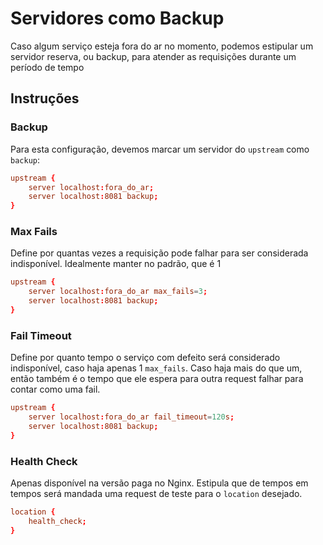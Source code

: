 # Servidores como Backup

Caso algum serviço esteja fora do ar no momento, podemos estipular
um servidor reserva, ou backup, para atender as requisições durante um 
período de tempo

## Instruções

### Backup

Para esta configuração, devemos marcar um servidor do 
`upstream` como `backup`:

```conf
upstream {
    server localhost:fora_do_ar;
    server localhost:8081 backup;
}
```

### Max Fails

Define por quantas vezes a requisição pode falhar para ser considerada
indisponível. Idealmente manter no padrão, que é 1

```conf 
upstream {
    server localhost:fora_do_ar max_fails=3;
    server localhost:8081 backup;
}
```

### Fail Timeout

Define por quanto tempo o serviço com defeito será considerado 
indisponível, caso haja apenas 1 `max_fails`. Caso haja mais do que
um, então também é o tempo que ele espera para outra request falhar para 
contar como uma fail.

```conf
upstream {
    server localhost:fora_do_ar fail_timeout=120s;
    server localhost:8081 backup;
}
```

### Health Check

Apenas disponível na versão paga no Nginx. Estipula que de tempos em 
tempos será mandada uma request de teste para o `location` desejado.

```conf
location {
    health_check;
}
```